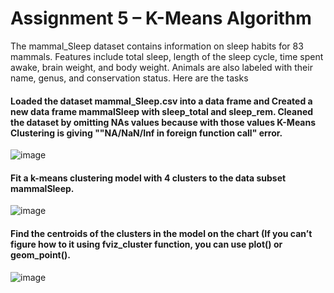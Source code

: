 # Assignment 5 – K-Means Algorithm

The mammal_Sleep dataset contains information on sleep habits for 83 mammals. Features include total sleep, length of the sleep cycle, time spent awake, brain weight, and body weight. Animals are also labeled with their name, genus, and conservation status. Here are the tasks

#### Loaded the dataset mammal_Sleep.csv into a data frame and Created a new data frame mammalSleep with sleep_total and sleep_rem. Cleaned the dataset by omitting NAs values because with those values K-Means Clustering is giving ""NA/NaN/Inf in foreign function call" error.

![image](https://github.com/Nachiketpasrija/Assignment5/assets/148599951/5422aada-48a4-4ddb-bee2-718f82188470)

#### Fit a k-means clustering model with 4 clusters to the data subset mammalSleep.

![image](https://github.com/Nachiketpasrija/Assignment5/assets/148599951/c1d828bb-a8ac-4dee-a793-3a1835df81dc)

#### Find the centroids of the clusters in the model on the chart (If you can’t figure how to it using fviz_cluster function, you can use plot() or geom_point().

![image](https://github.com/Nachiketpasrija/Assignment5/assets/148599951/6e102d1c-31d1-4e49-b153-b1a3ba388a03)
